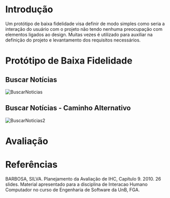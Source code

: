 # Introdução

Um protótipo de baixa fidelidade visa definir de modo simples como seria a interação do usuário com o projeto não tendo nenhuma preocupação com elementos ligados ao design. Muitas vezes é utilizado para auxiliar na definição do projeto e levantamento dos requisitos necessários.

# Protótipo de Baixa Fidelidade

## Buscar Notícias

![BuscarNoticias](https://i.imgur.com/61XaaVd.gifv)

## Buscar Notícias - Caminho Alternativo

![BuscarNoticias2](https://i.imgur.com/2d49KMU.gifv)

# Avaliação

# Referências

BARBOSA, SILVA. Planejamento da Avaliação de IHC, Capítulo 9. 2010. 26 slides. Material apresentado para a disciplina de Interacao Humano Computador no curso de Engenharia de Software da UnB, FGA.
